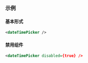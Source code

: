 ### 示例
#### 基本形式

<div class="m-example"></div>

```xml
<dateTimePicker />
```

#### 禁用组件

<div class="m-example"></div>

```xml
<dateTimePicker disabled={true} />
```
